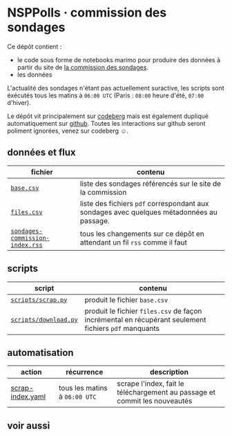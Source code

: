 # NSPPolls · commission des sondages

Ce dépôt contient :

 - le code sous forme de notebooks marimo pour produire des données à partir du site de [la commission des sondages].
- les données

L'actualité des sondages n'étant pas actuellement suractive, les scripts sont éxécutés tous les matins à `06:00 UTC` (Paris : `08:00` heure d'été, `07:00` d'hiver).

Le dépôt vit principalement sur [codeberg] mais est également dupliqué automatiquement sur [github]. Toutes les interactions sur github seront poliment ignorées, venez sur codeberg ☺️.

[la commission des sondages]: https://www.commission-des-sondages.fr/
[codeberg]: https://codeberg.org/nsppolls/sondages-commission-index
[github]: https://github.com/nsppolls/sondages-commission-index


## données et flux

|         fichier           |  contenu                  |
|--------------------|--------------------|
|         [`base.csv`]           |  liste des sondages référencés sur le site de la commission                   |
|         [`files.csv`]           | liste des fichiers `pdf` correspondant aux sondages avec quelques métadonnées au passage.                   |
| [`sondages-commission-index.rss`]| tous les changements sur ce dépôt en attendant un fil `rss` comme il faut|

[`base.csv`]: https://codeberg.org/nsppolls/sondages-commission-index/src/branch/main/base.csv
[`files.csv`]: https://codeberg.org/nsppolls/sondages-commission-index/src/branch/main/files.csv
[`sondages-commission-index.rss`]: https://codeberg.org/nsppolls/sondages-commission-index.rss

## scripts

|          script          |  contenu                  |
|--------------------|--------------------|
| [`scripts/scrap.py`]                   |     produit le fichier `base.csv`               |
| [`scripts/download.py`]                   |  produit le fichier `files.csv` de façon incrémental en récupérant seulement fichiers `pdf` manquants                  |

[`scripts/scrap.py`]: https://codeberg.org/nsppolls/sondages-commission-index/src/branch/main/scripts/scrap.py
[`scripts/download.py`]: https://codeberg.org/nsppolls/sondages-commission-index/src/branch/main/scripts/download.py

## automatisation

|  action                  |          récurrence          | description |
|--------------------|--------------------|---|
| [scrap-index.yaml]                   |  tous les matins à `06:00 UTC`                  | scrape l'index, fait le téléchargement au passage et commit les nouveautés |

[scrap-index.yaml]: https://codeberg.org/nsppolls/sondages-commission-index/actions?workflow=scrap-index.yaml

## voir aussi
